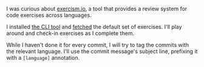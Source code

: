 I was curious about [exercism.io](http://exercism.io/), a tool that provides a
review system for code exercises across languages.

I installed [the CLI tool](http://exercism.io/help/cli) and
[fetched](http://exercism.io/help/fetch) the default set of exercises. I'll
play around and check-in exercises as I complete them.

While I haven't done it for every commit, I will try to tag the commits with
the relevant language. I'll use the commit message's subject line, prefixing it
with a `[language]` annotation.
